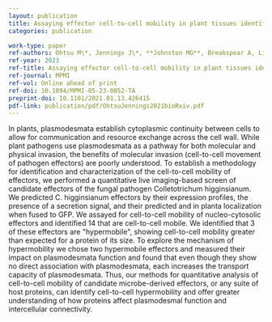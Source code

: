 ```yaml
---
layout: publication
title: Assaying effector cell-to-cell mobility in plant tissues identifies hypermobility and indirect manipulation of plasmodesmata
categories: publication

work-type: paper
ref-authors: Ohtsu M\*, Jennings J\*, **Johnston MG**, Breakspear A, Liu X, Stark K, Morris R, de Keijzer J, Faulkner C <br/> \*These authors contributed equally to this work.
ref-year: 2023
ref-title: Assaying effector cell-to-cell mobility in plant tissues identifies hypermobility and indirect manipulation of plasmodesmata
ref-journal: MPMI
ref-vol: Online ahead of print
ref-doi: 10.1094/MPMI-05-23-0052-TA
preprint-doi: 10.1101/2021.01.13.426415 
pdf-link: publication/pdf/OhtsuJennings2021bioRxiv.pdf
---
```

In plants, plasmodesmata establish cytoplasmic continuity between cells to allow for communication and resource exchange across the cell wall. While plant pathogens use plasmodesmata as a pathway for both molecular and physical invasion, the benefits of molecular invasion (cell-to-cell movement of pathogen effectors) are poorly understood. To establish a methodology for identification and characterization of the cell-to-cell mobility of effectors, we performed a quantitative live imaging-based screen of candidate effectors of the fungal pathogen Colletotrichum higginsianum. We predicted C. higginsianum effectors by their expression profiles, the presence of a secretion signal, and their predicted and in planta localization when fused to GFP. We assayed for cell-to-cell mobility of nucleo-cytosolic effectors and identified 14 that are cell-to-cell mobile. We identified that 3 of these effectors are "hypermobile", showing cell-to-cell mobility greater than expected for a protein of its size. To explore the mechanism of hypermobility we chose two hypermobile effectors and measured their impact on plasmodesmata function and found that even though they show no direct association with plasmodesmata, each increases the transport capacity of plasmodesmata. Thus, our methods for quantitative analysis of cell-to-cell mobility of candidate microbe-derived effectors, or any suite of host proteins, can identify cell-to-cell hypermobility and offer greater understanding of how proteins affect plasmodesmal function and intercellular connectivity.
